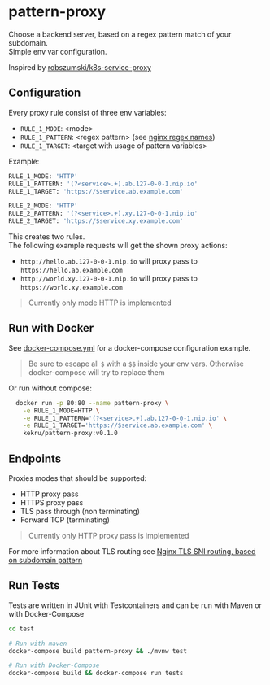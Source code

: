 # pattern-proxy

Choose a backend server, based on a regex pattern match of your subdomain.  
Simple env var configuration.

Inspired by [robszumski/k8s-service-proxy](https://github.com/robszumski/k8s-service-proxy)

## Configuration

Every proxy rule consist of three env variables:

+ `RULE_1_MODE`: &lt;mode&gt;
+ `RULE_1_PATTERN`: &lt;regex pattern&gt; (see [nginx regex names](http://nginx.org/en/docs/http/server_names.html#regex_names))
+ `RULE_1_TARGET`: &lt;target with usage of pattern variables&gt;

Example:  

```bash
RULE_1_MODE: 'HTTP'
RULE_1_PATTERN: '(?<service>.+).ab.127-0-0-1.nip.io'
RULE_1_TARGET: 'https://$service.ab.example.com'

RULE_2_MODE: 'HTTP'
RULE_2_PATTERN: '(?<service>.+).xy.127-0-0-1.nip.io'
RULE_2_TARGET: 'https://$service.xy.example.com'
```

This creates two rules.  
The following example requests will get the shown proxy actions:  

+ `http://hello.ab.127-0-0-1.nip.io` will proxy pass to  
  `https://hello.ab.example.com`
+ `http://world.xy.127-0-0-1.nip.io` will proxy pass to  
  `https://world.xy.example.com`

> Currently only mode HTTP is implemented

## Run with Docker

See [docker-compose.yml](docker-compose.yml) for a docker-compose configuration example.  

> Be sure to escape all `$` with a `$$` inside your env vars. Otherwise docker-compose will try to replace them

Or run without compose:  

```bash
  docker run -p 80:80 --name pattern-proxy \
    -e RULE_1_MODE=HTTP \
    -e RULE_1_PATTERN='(?<service>.+).ab.127-0-0-1.nip.io' \
    -e RULE_1_TARGET='https://$service.ab.example.com' \
    kekru/pattern-proxy:v0.1.0
```

## Endpoints

Proxies modes that should be supported:  

+ HTTP proxy pass
+ HTTPS proxy pass
+ TLS pass through (non terminating)
+ Forward TCP (terminating)

> Currently only HTTP proxy pass is implemented

For more information about TLS routing see [Nginx TLS SNI routing, based on subdomain pattern](https://gist.github.com/kekru/c09dbab5e78bf76402966b13fa72b9d2)

## Run Tests

Tests are written in JUnit with Testcontainers and can be run with Maven or with Docker-Compose

```bash
cd test

# Run with maven
docker-compose build pattern-proxy && ./mvnw test

# Run with Docker-Compose
docker-compose build && docker-compose run tests
```
